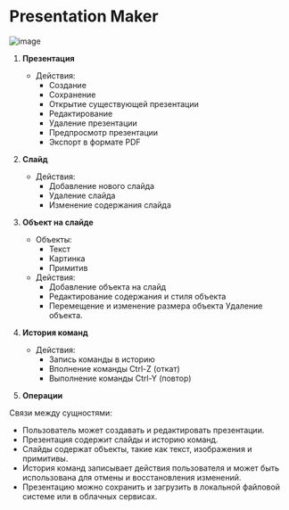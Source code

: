 # Presentation Maker

![image](https://github.com/Seelpy/slides-maker/assets/71544630/8a462b21-7c63-4329-aa6f-e82e8361392d)

1. **Презентация**
   - Действия:
      - Создание
      - Сохранение
      - Открытие существующей презентации
      - Редактирование
      - Удаление презентации
      - Предпросмотр презентации
      - Экспорт в формате PDF

2. **Слайд**
   - Действия:
      - Добавление нового слайда
      - Удаление слайда
      - Изменение содержания слайда

3. **Объект на слайде**
   - Объекты:
      - Текст
      - Картинка
      - Примитив   
   - Действия:
      - Добавление объекта на слайд
      - Редактирование содержания и стиля объекта
      - Перемещение и изменение размера объекта
        Удаление объекта.

5. **История команд**
   - Действия:
      - Запись команды в историю
      - Вполнение команды Ctrl-Z (откат)
      - Выполнение команды Ctrl-Y (повтор)

6. **Операции**     

Связи между сущностями:
- Пользователь может создавать и редактировать презентации.
- Презентация содержит слайды и историю команд.
- Слайды содержат объекты, такие как текст, изображения и примитивы.
- История команд записывает действия пользователя и может быть использована для отмены и восстановления изменений.
- Презентацию можно сохранить и загрузить в локальной файловой системе или в облачных сервисах.
